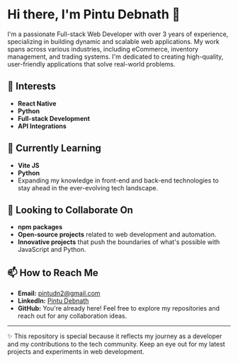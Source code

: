 # Hi there, I'm Pintu Debnath 👋

I'm a passionate Full-stack Web Developer with over 3 years of experience, specializing in building dynamic and scalable web applications. My work spans across various industries, including eCommerce, inventory management, and trading systems. I'm dedicated to creating high-quality, user-friendly applications that solve real-world problems.

## 👀 Interests
- **React Native**
- **Python**
- **Full-stack Development**
- **API Integrations**

## 🌱 Currently Learning
- **Vite JS**
- **Python**
- Expanding my knowledge in front-end and back-end technologies to stay ahead in the ever-evolving tech landscape.

## 💞️ Looking to Collaborate On
- **npm packages**
- **Open-source projects** related to web development and automation.
- **Innovative projects** that push the boundaries of what's possible with JavaScript and Python.

## 📫 How to Reach Me
- **Email:** [pintudn2@gmail.com](mailto:pintudn2@gmail.com)
- **LinkedIn:** [Pintu Debnath](https://www.linkedin.com/in/pintu-deb-nath-7b88b327a/)
- **GitHub:** You're already here! Feel free to explore my repositories and reach out for any collaboration ideas.

---

✨ This repository is special because it reflects my journey as a developer and my contributions to the tech community. Keep an eye out for my latest projects and experiments in web development.

